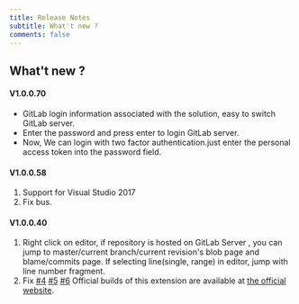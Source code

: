 ```yaml
---
title: Release Notes
subtitle: What't new ?
comments: false
---
```



## What't new ?

#### V1.0.0.70

-  GitLab login information associated with the solution, easy to switch GitLab server.
-  Enter the password and press enter to login GitLab server.
-  Now, We can login   with two  factor authentication.just enter the personal access token into the password field.

#### V1.0.0.58 

1. Support for Visual Studio 2017 
2. Fix bus.


#### V1.0.0.40 
 1. Right click on editor, if repository is hosted on GitLab Server , you can jump to master/current branch/current revision's blob page and blame/commits page. If selecting line(single, range) in editor, jump with line number fragment.
 2. Fix [#4](https://www.gitlab.com/maikebing/GitLab.VisualStudio/issues/4) [#5](https://www.gitlab.com/maikebing/GitLab.VisualStudio/issues/5) [#6](https://www.gitlab.com/maikebing/GitLab.VisualStudio/issues/6)
Official builds of this extension are available at [the official website](http://visualstudio.gitclub.cn).
